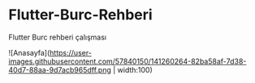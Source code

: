 # Flutter-Burc-Rehberi
Flutter Burc rehberi çalışması

![Anasayfa](https://user-images.githubusercontent.com/57840150/141260264-82ba58af-7d38-40d7-88aa-9d7acb965dff.png | width:100)
